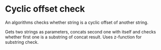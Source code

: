 # Cyclic offset check
An algorithms checks whether string is a cyclic offset of another string.

Gets two strings as parameters, concats second one with itself and checks whether first one is a substring of concat result.
Uses z-function for substring check.